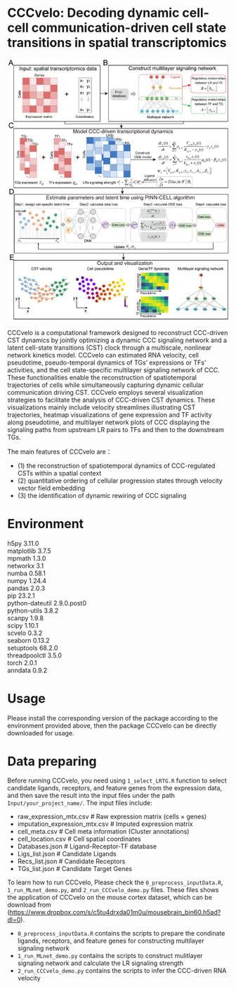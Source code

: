 # CCCvelo: Decoding dynamic cell-cell communication-driven cell state transitions in spatial transcriptomics

<p align="center">
  <img src="https://github.com/SunXQlab/CCCvelo/blob/main/fig1.framework.png">
</p>

CCCvelo is a computational framework designed to reconstruct CCC-driven CST dynamics by jointly optimizing a dynamic CCC signaling network and a latent cell-state transitions (CST) clock through a multiscale, nonlinear network kinetics model. CCCvelo can estimated RNA velocity, cell pseudotime, pseudo-temporal dynamics of TGs’ expressions or TFs’ activities, and the cell state-specific multilayer signaling network of CCC. These functionalities enable the reconstruction of spatiotemporal trajectories of cells while simultaneously capturing dynamic cellular communication driving CST. CCCvelo employs several visualization strategies to facilitate the analysis of CCC-driven CST dynamics. These visualizations mainly include velocity streamlines illustrating CST trajectories, heatmap visualizations of gene expression and TF activity along pseudotime, and multilayer network plots of CCC displaying the signaling paths from upstream LR pairs to TFs and then to the downstream TGs.

The main features of CCCvelo are：

* (1) the reconstruction of spatiotemporal dynamics of CCC-regulated CSTs within a spatial context <br>
* (2) quantitative ordering of cellular progression states through velocity vector field embedding <br>
* (3) the identification of dynamic rewiring of CCC signaling <br>

# Environment
h5py                3.11.0 <br>
matplotlib          3.7.5 <br>
mpmath              1.3.0 <br>
networkx            3.1 <br>
numba               0.58.1 <br>
numpy               1.24.4 <br>
pandas              2.0.3 <br>
pip                 23.2.1 <br>
python-dateutil     2.9.0.post0 <br>
python-utils        3.8.2 <br>
scanpy              1.9.8 <br>
scipy               1.10.1 <br>
scvelo              0.3.2 <br>
seaborn             0.13.2 <br>
setuptools          68.2.0 <br>
threadpoolctl       3.5.0 <br>
torch               2.0.1 <br>
anndata             0.9.2  <br>     
# Usage

 Please install the corresponding version of the package according to the environment provided above, then the package CCCvelo can be directly downloaded for usage.

# Data preparing

Before running CCCvelo, you need using `1_select_LRTG.R` function to select candidate ligands, receptors, and feature genes from the expression data, and then save the result into the input files under the path `Input/your_project_name/`. The input files include:

* raw_expression_mtx.csv # Raw expression matrix (cells × genes) <br>
* imputation_expression_mtx.csv # Imputed expression matrix <br>
* cell_meta.csv # Cell meta information (Cluster annotations) <br>
* cell_location.csv # Cell spatial coordinates <br>
*  Databases.json # Ligand-Receptor-TF database <br>
*  Ligs_list.json # Candidate Ligands <br> 
*  Recs_list.json # Candidate Receptors <br>
*  TGs_list.json # Candidate Target Genes<br>


To learn how to run CCCvelo, Please check the `0_preprocess_inputData.R`, `1_run_MLnet_demo.py`, and  `2_run_CCCvelo_demo.py` files. These files shows the application of CCCvelo on the mouse cortex dataset, which can be download from (https://www.dropbox.com/s/c5tu4drxda01m0u/mousebrain_bin60.h5ad?dl=0). 

* `0_preprocess_inputData.R` contains the scripts to prepare the condinate ligands, receptors, and feature genes for constructing multilayer signaling network <br>
* `1_run_MLnet_demo.py` contains the scripts to construct mulitlayer signaling network and calculate the LR signaling strength <br>
* `2_run_CCCvelo_demo.py` contains the scripts to infer the CCC-driven RNA velocity <br>





